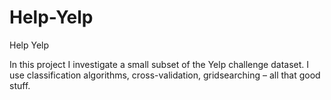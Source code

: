 # Help-Yelp

Help Yelp

In this project I investigate a small subset of the Yelp challenge dataset. I use classification algorithms, cross-validation, gridsearching – all that good stuff.

